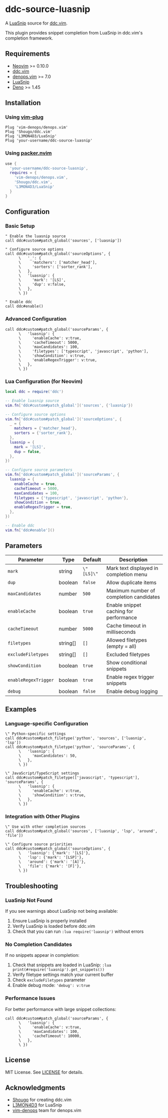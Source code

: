 # ddc-source-luasnip

A [LuaSnip](https://github.com/L3MON4D3/LuaSnip) source for
[ddc.vim](https://github.com/Shougo/ddc.vim).

This plugin provides snippet completion from LuaSnip in ddc.vim's completion
framework.

## Requirements

- [Neovim](https://neovim.io/) >= 0.10.0
- [ddc.vim](https://github.com/Shougo/ddc.vim)
- [denops.vim](https://github.com/vim-denops/denops.vim) >= 7.0
- [LuaSnip](https://github.com/L3MON4D3/LuaSnip)
- [Deno](https://deno.land/) >= 1.45

## Installation

### Using [vim-plug](https://github.com/junegunn/vim-plug)

```vim
Plug 'vim-denops/denops.vim'
Plug 'Shougo/ddc.vim'
Plug 'L3MON4D3/LuaSnip'
Plug 'your-username/ddc-source-luasnip'
```

### Using [packer.nvim](https://github.com/wbthomason/packer.nvim)

```lua
use {
  'your-username/ddc-source-luasnip',
  requires = {
    'vim-denops/denops.vim',
    'Shougo/ddc.vim',
    'L3MON4D3/LuaSnip'
  }
}
```

## Configuration

### Basic Setup

```vim
" Enable the luasnip source
call ddc#custom#patch_global('sources', ['luasnip'])

" Configure source options
call ddc#custom#patch_global('sourceOptions', {
      \   '_': {
      \     'matchers': ['matcher_head'],
      \     'sorters': ['sorter_rank'],
      \   },
      \   'luasnip': {
      \     'mark': '[LS]',
      \     'dup': v:false,
      \   },
      \ })

" Enable ddc
call ddc#enable()
```

### Advanced Configuration

```vim
call ddc#custom#patch_global('sourceParams', {
      \   'luasnip': {
      \     'enableCache': v:true,
      \     'cacheTimeout': 5000,
      \     'maxCandidates': 100,
      \     'filetypes': ['typescript', 'javascript', 'python'],
      \     'showCondition': v:true,
      \     'enableRegexTrigger': v:true,
      \   },
      \ })
```

### Lua Configuration (for Neovim)

```lua
local ddc = require('ddc')

-- Enable luasnip source
vim.fn['ddc#custom#patch_global']('sources', {'luasnip'})

-- Configure source options
vim.fn['ddc#custom#patch_global']('sourceOptions', {
  _ = {
    matchers = {'matcher_head'},
    sorters = {'sorter_rank'},
  },
  luasnip = {
    mark = '[LS]',
    dup = false,
  },
})

-- Configure source parameters
vim.fn['ddc#custom#patch_global']('sourceParams', {
  luasnip = {
    enableCache = true,
    cacheTimeout = 5000,
    maxCandidates = 100,
    filetypes = {'typescript', 'javascript', 'python'},
    showCondition = true,
    enableRegexTrigger = true,
  },
})

-- Enable ddc
vim.fn['ddc#enable']()
```

## Parameters

| Parameter            | Type     | Default    | Description                             |
| -------------------- | -------- | ---------- | --------------------------------------- |
| `mark`               | string   | `\"[LS]\"` | Mark text displayed in completion menu  |
| `dup`                | boolean  | `false`    | Allow duplicate items                   |
| `maxCandidates`      | number   | `500`      | Maximum number of completion candidates |
| `enableCache`        | boolean  | `true`     | Enable snippet caching for performance  |
| `cacheTimeout`       | number   | `5000`     | Cache timeout in milliseconds           |
| `filetypes`          | string[] | `[]`       | Allowed filetypes (empty = all)         |
| `excludeFiletypes`   | string[] | `[]`       | Excluded filetypes                      |
| `showCondition`      | boolean  | `true`     | Show conditional snippets               |
| `enableRegexTrigger` | boolean  | `true`     | Enable regex trigger snippets           |
| `debug`              | boolean  | `false`    | Enable debug logging                    |

## Examples

### Language-specific Configuration

```vim
\" Python-specific settings
call ddc#custom#patch_filetype('python', 'sources', ['luasnip', 'lsp'])
call ddc#custom#patch_filetype('python', 'sourceParams', {
      \   'luasnip': {
      \     'maxCandidates': 50,
      \   },
      \ })

\" JavaScript/TypeScript settings
call ddc#custom#patch_filetype(['javascript', 'typescript'], 'sourceParams', {
      \   'luasnip': {
      \     'enableCache': v:true,
      \     'showCondition': v:true,
      \   },
      \ })
```

### Integration with Other Plugins

```vim
\" Use with other completion sources
call ddc#custom#patch_global('sources', ['luasnip', 'lsp', 'around', 'file'])

\" Configure source priorities
call ddc#custom#patch_global('sourceOptions', {
      \   'luasnip': {'mark': '[LS]'},
      \   'lsp': {'mark': '[LSP]'},
      \   'around': {'mark': '[A]'},
      \   'file': {'mark': '[F]'},
      \ })
```

## Troubleshooting

### LuaSnip Not Found

If you see warnings about LuaSnip not being available:

1. Ensure LuaSnip is properly installed
2. Verify LuaSnip is loaded before ddc.vim
3. Check that you can run `:lua require('luasnip')` without errors

### No Completion Candidates

If no snippets appear in completion:

1. Check that snippets are loaded in LuaSnip:
   `:lua print(#require('luasnip').get_snippets())`
2. Verify filetype settings match your current buffer
3. Check `excludeFiletypes` parameter
4. Enable debug mode: `'debug': v:true`

### Performance Issues

For better performance with large snippet collections:

```vim
call ddc#custom#patch_global('sourceParams', {
      \   'luasnip': {
      \     'enableCache': v:true,
      \     'maxCandidates': 100,
      \     'cacheTimeout': 10000,
      \   },
      \ })
```

## License

MIT License. See [LICENSE](LICENSE) for details.

## Acknowledgments

- [Shougo](https://github.com/Shougo) for creating ddc.vim
- [L3MON4D3](https://github.com/L3MON4D3) for LuaSnip
- [vim-denops](https://github.com/vim-denops) team for denops.vim
